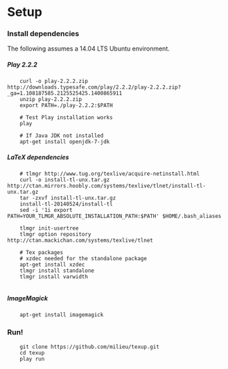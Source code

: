 # Setup
### Install dependencies

The following assumes a 14.04 LTS Ubuntu environment.

##### Play 2.2.2
```
    curl -o play-2.2.2.zip http://downloads.typesafe.com/play/2.2.2/play-2.2.2.zip?_ga=1.108187585.2125525425.1400865911
    unzip play-2.2.2.zip
    export PATH=./play-2.2.2:$PATH
   
    # Test Play installation works
    play
   
    # If Java JDK not installed
    apt-get install openjdk-7-jdk
```

##### LaTeX dependencies
```
    # tlmgr http://www.tug.org/texlive/acquire-netinstall.html
    curl -o install-tl-unx.tar.gz http://ctan.mirrors.hoobly.com/systems/texlive/tlnet/install-tl-unx.tar.gz
    tar -zxvf install-tl-unx.tar.gz
    install-tl-20140524/install-tl
    sed -i '1i export PATH=YOUR_TLMGR_ABSOLUTE_INSTALLATION_PATH:$PATH' $HOME/.bash_aliases

    tlmgr init-usertree
    tlmgr option repository http://ctan.mackichan.com/systems/texlive/tlnet
  
    # Tex packages
    # xzdec needed for the standalone package
    apt-get install xzdec
    tlmgr install standalone
    tlmgr install varwidth
  
```

##### ImageMagick
```
    apt-get install imagemagick 
```

### Run!
```
    git clone https://github.com/milieu/texup.git
    cd texup
    play run
```
